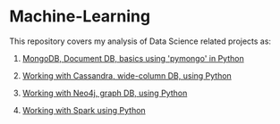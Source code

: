 # Machine-Learning

This repository covers my analysis of Data Science related projects as:

1. [MongoDB, Document DB, basics using 'pymongo' in Python](http://nbviewer.jupyter.org/github/sinju-pau/Machine-Learning-Miscellaneous-Tasks/blob/master/MongoDBinPython.ipynb)

2. [Working with Cassandra, wide-column DB, using Python](http://nbviewer.jupyter.org/github/sinju-pau/Machine-Learning-Miscellaneous-Tasks/blob/master/CassandraInPython.ipynb)

3. [Working with Neo4j, graph DB, using Python](http://nbviewer.jupyter.org/github/sinju-pau/Machine-Learning-Miscellaneous-Tasks/blob/master/Neo4jUsingPython.ipynb)

4. [Working with Spark using Python]()


